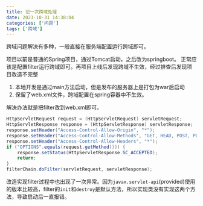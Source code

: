 ```yaml
---
title: 记一次跨域处理
date: 2023-10-31 14:38:04
categories: ['问题']
tags: ['跨域']
---
```


跨域问题解决有多种，一般直接在服务端配置运行跨域即可。

项目以前是普通的Spring项目，通过Tomcat启动，之后改为springboot。
正常应该是配置filter运行跨域即可。再项目上线后发现跨域不生效，经过排查后发现项目改造不完整
1. 本地开发是通过main方法启动，但是发布的服务器上是打包为war后启动
2. 保留了web.xml文件，跨域配置在spring容器中不生效。

解决办法就是把filter改到web.xml即可。
<!-- more -->
```java
HttpServletRequest request = (HttpServletRequest) servletRequest;
HttpServletResponse response = (HttpServletResponse) servletResponse;
response.setHeader("Access-Control-Allow-Origin", "*");
response.setHeader("Access-Control-Allow-Methods", "GET, HEAD, POST, PUT, DELETE, OPTIONS, PATCH");
response.setHeader("Access-Control-Allow-Headers", "*");
if ("OPTIONS".equals(request.getMethod())) {
    response.setStatus(HttpServletResponse.SC_ACCEPTED);
    return;
}
filterChain.doFilter(servletRequest, servletResponse);
```

改造实现filter过程中也出现了一次异常。因为`javax.servlet-api`(provided)使用的版本比较高，filter的`init`和`destroy`是默认方法，所以实现类没有实现这两个方法，导致启动后一直报错。

